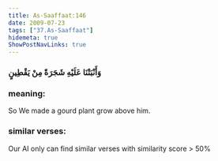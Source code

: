 ```yaml
---
title: As-Saaffaat:146
date: 2009-07-23
tags: ["37.As-Saaffaat"]
hidemeta: true 
ShowPostNavLinks: true 
---
```

### وَأَنْبَتْنَا عَلَيْهِ شَجَرَةً مِنْ يَقْطِينٍ
### meaning: 
So We made a gourd plant grow above him.
### similar verses: 

Our AI only can find similar verses with similarity score > 50% 





